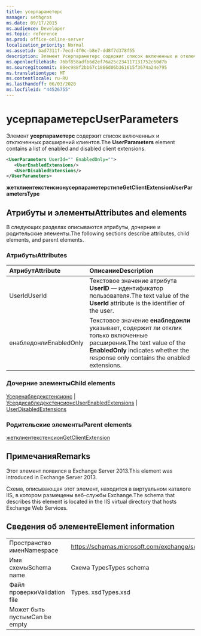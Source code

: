 ```yaml
---
title: усерпараметерс
manager: sethgros
ms.date: 09/17/2015
ms.audience: Developer
ms.topic: reference
ms.prod: office-online-server
localization_priority: Normal
ms.assetid: bad7311f-7ecd-4f0c-b8e7-dd8f7d378f55
description: Элемент Усерпараметерс содержит список включенных и отключенных расширений клиентов.
ms.openlocfilehash: 76bf858adfb6d2ef76a25c234117131752c60d7b
ms.sourcegitcommit: 88ec988f2bb67c1866d06b361615f3674a24e795
ms.translationtype: MT
ms.contentlocale: ru-RU
ms.lasthandoff: 06/03/2020
ms.locfileid: "44526755"
---
```

# <a name="userparameters"></a><span data-ttu-id="76cc5-103">усерпараметерс</span><span class="sxs-lookup"><span data-stu-id="76cc5-103">UserParameters</span></span>

<span data-ttu-id="76cc5-104">Элемент **усерпараметерс** содержит список включенных и отключенных расширений клиентов.</span><span class="sxs-lookup"><span data-stu-id="76cc5-104">The **UserParameters** element contains a list of enabled and disabled client extensions.</span></span> 
  
```XML
<UserParameters UserId="" EnabledOnly="">
   <UserEnabledExtensions/>
   <UserDisabledExtensions/>
</UserParameters>
```

 <span data-ttu-id="76cc5-105">**жетклиентекстенсионусерпараметерстипе**</span><span class="sxs-lookup"><span data-stu-id="76cc5-105">**GetClientExtensionUserParametersType**</span></span>
## <a name="attributes-and-elements"></a><span data-ttu-id="76cc5-106">Атрибуты и элементы</span><span class="sxs-lookup"><span data-stu-id="76cc5-106">Attributes and elements</span></span>

<span data-ttu-id="76cc5-107">В следующих разделах описываются атрибуты, дочерние и родительские элементы.</span><span class="sxs-lookup"><span data-stu-id="76cc5-107">The following sections describe attributes, child elements, and parent elements.</span></span>
  
### <a name="attributes"></a><span data-ttu-id="76cc5-108">Атрибуты</span><span class="sxs-lookup"><span data-stu-id="76cc5-108">Attributes</span></span>

|<span data-ttu-id="76cc5-109">**Атрибут**</span><span class="sxs-lookup"><span data-stu-id="76cc5-109">**Attribute**</span></span>|<span data-ttu-id="76cc5-110">**Описание**</span><span class="sxs-lookup"><span data-stu-id="76cc5-110">**Description**</span></span>|
|:-----|:-----|
|<span data-ttu-id="76cc5-111">UserId</span><span class="sxs-lookup"><span data-stu-id="76cc5-111">UserId</span></span>  <br/> |<span data-ttu-id="76cc5-112">Текстовое значение атрибута **UserID** — идентификатор пользователя.</span><span class="sxs-lookup"><span data-stu-id="76cc5-112">The text value of the **UserId** attribute is the identifier of the user.</span></span>  <br/> |
|<span data-ttu-id="76cc5-113">енабледонли</span><span class="sxs-lookup"><span data-stu-id="76cc5-113">EnabledOnly</span></span>  <br/> |<span data-ttu-id="76cc5-114">Текстовое значение **енабледонли** указывает, содержит ли отклик только включенные расширения.</span><span class="sxs-lookup"><span data-stu-id="76cc5-114">The text value of the **EnabledOnly** indicates whether the response only contains the enabled extensions.</span></span>  <br/> |
   
### <a name="child-elements"></a><span data-ttu-id="76cc5-115">Дочерние элементы</span><span class="sxs-lookup"><span data-stu-id="76cc5-115">Child elements</span></span>

<span data-ttu-id="76cc5-116">[Усеренабледекстенсионс](userenabledextensions.md)  |  [Усердисабледекстенсионс](userdisabledextensions.md)</span><span class="sxs-lookup"><span data-stu-id="76cc5-116">[UserEnabledExtensions](userenabledextensions.md) | [UserDisabledExtensions](userdisabledextensions.md)</span></span>
  
### <a name="parent-elements"></a><span data-ttu-id="76cc5-117">Родительские элементы</span><span class="sxs-lookup"><span data-stu-id="76cc5-117">Parent elements</span></span>

[<span data-ttu-id="76cc5-118">жетклиентекстенсион</span><span class="sxs-lookup"><span data-stu-id="76cc5-118">GetClientExtension</span></span>](getclientextension.md)
  
## <a name="remarks"></a><span data-ttu-id="76cc5-119">Примечания</span><span class="sxs-lookup"><span data-stu-id="76cc5-119">Remarks</span></span>

<span data-ttu-id="76cc5-120">Этот элемент появился в Exchange Server 2013.</span><span class="sxs-lookup"><span data-stu-id="76cc5-120">This element was introduced in Exchange Server 2013.</span></span>
  
<span data-ttu-id="76cc5-121">Схема, описывающая этот элемент, находится в виртуальном каталоге IIS, в котором размещены веб-службы Exchange.</span><span class="sxs-lookup"><span data-stu-id="76cc5-121">The schema that describes this element is located in the IIS virtual directory that hosts Exchange Web Services.</span></span>
  
## <a name="element-information"></a><span data-ttu-id="76cc5-122">Сведения об элементе</span><span class="sxs-lookup"><span data-stu-id="76cc5-122">Element information</span></span>

|||
|:-----|:-----|
|<span data-ttu-id="76cc5-123">Пространство имен</span><span class="sxs-lookup"><span data-stu-id="76cc5-123">Namespace</span></span>  <br/> |https://schemas.microsoft.com/exchange/services/2006/types  <br/> |
|<span data-ttu-id="76cc5-124">Имя схемы</span><span class="sxs-lookup"><span data-stu-id="76cc5-124">Schema name</span></span>  <br/> |<span data-ttu-id="76cc5-125">Схема Types</span><span class="sxs-lookup"><span data-stu-id="76cc5-125">Types schema</span></span>  <br/> |
|<span data-ttu-id="76cc5-126">Файл проверки</span><span class="sxs-lookup"><span data-stu-id="76cc5-126">Validation file</span></span>  <br/> |<span data-ttu-id="76cc5-127">Types. xsd</span><span class="sxs-lookup"><span data-stu-id="76cc5-127">Types.xsd</span></span>  <br/> |
|<span data-ttu-id="76cc5-128">Может быть пустым</span><span class="sxs-lookup"><span data-stu-id="76cc5-128">Can be empty</span></span>  <br/> ||
   

